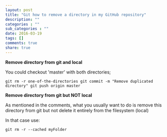 ```yaml
---
layout: post
title: "Git how to remove a directory in my GitHub repository"
description: ""
categories : ""
sub_categories : ""
date: 2016-03-19
tags: []
comments: true
share: true
---
```


**Remove directory from git and local**

You could checkout 'master' with both directories;

  

    git rm -r one-of-the-directories git commit -m "Remove duplicated directory" git push origin master

  

**Remove directory from git but NOT local**

As mentioned in the comments, what you usually want to do is remove this
directory from git but not delete it entirely from the filesystem (local)

In that case use:

  

    git rm -r --cached myFolder

